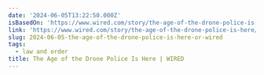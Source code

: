 ```yaml
---
date: '2024-06-05T13:22:50.000Z'
isBasedOn: 'https://www.wired.com/story/the-age-of-the-drone-police-is-here/'
link: 'https://www.wired.com/story/the-age-of-the-drone-police-is-here/'
slug: 2024-06-05-the-age-of-the-drone-police-is-here-or-wired
tags:
  - law and order
title: The Age of the Drone Police Is Here | WIRED
---
```

 
